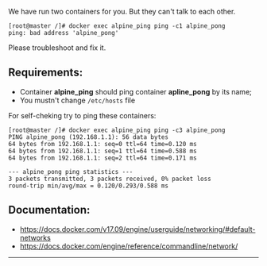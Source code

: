 
We have run two containers for you. But they can't talk to each other.  
```
[root@master /]# docker exec alpine_ping ping -c1 alpine_pong
ping: bad address 'alpine_pong'
```  

Please troubleshoot and fix it.  


## Requirements:
- Container **alpine_ping** should ping container **apline_pong** by its name;
- You mustn't change `/etc/hosts` file


For self-cheking try to ping these containers:  
```
[root@master /]# docker exec alpine_ping ping -c3 alpine_pong
PING alpine_pong (192.168.1.1): 56 data bytes
64 bytes from 192.168.1.1: seq=0 ttl=64 time=0.120 ms
64 bytes from 192.168.1.1: seq=1 ttl=64 time=0.588 ms
64 bytes from 192.168.1.1: seq=2 ttl=64 time=0.171 ms

--- alpine_pong ping statistics ---
3 packets transmitted, 3 packets received, 0% packet loss
round-trip min/avg/max = 0.120/0.293/0.588 ms
```

## Documentation:
- https://docs.docker.com/v17.09/engine/userguide/networking/#default-networks
- https://docs.docker.com/engine/reference/commandline/network/

---
